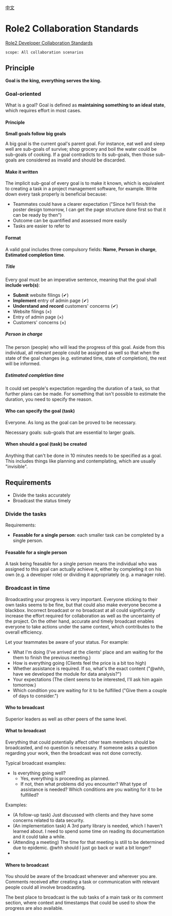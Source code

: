 [中文](./readme.zh.md)

# Role2 Collaboration Standards

[Role2 Developer Collaboration Standards](./developer/index.md)

```text
scope: All collaboration scenarios
```

## Principle

**Goal is the king, everything serves the king.**

### Goal-oriented

What is a goal? Goal is defined as **maintaining something to an ideal state**, which requires effort in most cases.

#### Principle

**Small goals follow big goals**

A big goal is the current goal's parent goal. For instance, eat well and sleep well are sub-goals of survive; shop grocery and boil the water could be sub-goals of cooking. If a goal contradicts to its sub-goals, then those sub-goals are considered as invalid and should be discarded.

#### Make it written

The implicit sub-goal of every goal is to make it known, which is equivalent to creating a task in a project management software, for example. Write down every task properly is beneficial because:

- Teammates could have a clearer expectation ("Since he'll finish the poster design tomorrow, I can get the page structure done first so that it can be ready by then")
- Outcome can be quantified and assessed more easily
- Tasks are easier to refer to

#### Format

A valid goal includes three compulsory fields: **Name**, **Person in charge**, **Estimated completion time**.

##### Title

Every goal must be an imperative sentence, meaning that the goal shall **include verb(s)**:

- **Submit** website filings (✔)
- **Implement** entry of admin page (✔)
- **Understand and record** customers' concerns (✔)
- Website filings (×)
- Entry of admin page (×)
- Customers' concerns (×)

##### Person in charge

The person (people) who will lead the progress of this goal. Aside from this individual, all relevant people could be assigned as well so that when the state of the goal changes (e.g. estimated time, state of completion), the rest will be informed.

##### Estimated completion time

It could set people's expectation regarding the duration of a task, so that further plans can be made. For something that isn't possible to estimate the duration, you need to specify the reason.

#### Who can specify the goal (task)

Everyone. As long as the goal can be proved to be necessary.

Necessary goals: sub-goals that are essential to larger goals.

#### When should a goal (task) be created

Anything that can't be done in 10 minutes needs to be specified as a goal. This includes things like planning and contemplating, which are usually "invisible". 

## Requirements

- Divide the tasks accurately
- Broadcast the status timely

### Divide the tasks

Requirements:

- **Feasable for a single person**: each smaller task can be completed by a single person.

#### Feasable for a single person

A task being feasable for a single person means the individual who was assigned to this goal can actually achieve it, either by completing it on his own (e.g. a developer role) or dividing it appropriately (e.g. a manager role).

### Broadcast in time

Broadcasting your progress is very important. Everyone sticking to their own tasks seems to be fine, but that could also make everyone become a blackbox. Incorrect broadcast or no broadcast at all could significantly increase the effort required for collaboration as well as the uncertainty of the project. On the other hand, accurate and timely broadcast enables everyone to take actions under the same context, which contributes to the overall efficiency.

Let your teammates be aware of your status. For example:

- What I'm doing (I've arrived at the clients' place and am waiting for the them to finish the previous meeting.)
- How is everything going (Clients feel the price is a bit too high)
- Whether assistance is required. If so, what's the exact content ("@whh, have we developed the module for data analysis?")
- Your expectations (The client seems to be interested, I'll ask him again tomorrow.)
- Which condition you are waiting for it to be fulfilled ("Give them a couple of days to consider.")

#### Who to broadcast

Superior leaders as well as other peers of the same level.

#### What to broadcast

Everything that could potentially affect other team members should be broadcasted, and no question is necessary. If someone asks a question regarding your work, then the broadcast was not done correctly.

Typical broadcast examples:

- Is everything going well?
  - Yes, everything is proceeding as planned.
  - If not, then what problems did you encounter? What type of assistance is needed? Which conditions are you waiting for it to be fulfilled?

Examples:

- (A follow-up task) Just discussed with clients and they have some concerns related to data security.
- (An implementation task) A 3rd party library is needed, which I haven't learned about. I need to spend some time on reading its documentation and it could take a while.
- (Attending a meeting) The time for that meeting is still to be determined due to epidemic. @whh should I just go back or wait a bit longer?
-

#### Where to broadcast

You should be aware of the broadcast whenever and wherever you are. Comments received after creating a task or communication with relevant people could all involve broadcasting.

The best place to broadcast is the sub tasks of a main task or its comment section, where context and timestamps that could be used to show the progress are also available.
